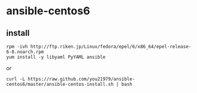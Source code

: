 ansible-centos6
===============

install
-------

    rpm -ivh http://ftp.riken.jp/Linux/fedora/epel/6/x86_64/epel-release-6-8.noarch.rpm
    yum install -y libyaml PyYAML ansible

or

    curl -L https://raw.github.com/you21979/ansible-centos6/master/ansible-centos-install.sh | bash

